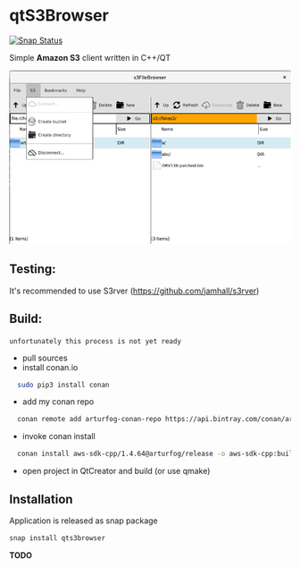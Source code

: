# qtS3Browser

[![Snap Status](https://build.snapcraft.io/badge/arturfog/qtS3Browser.svg)](https://build.snapcraft.io/user/arturfog/qtS3Browser)

Simple **Amazon S3** client written in C++/QT

![alt text](https://github.com/arturfog/qtS3Browser/raw/master/assets/app_main.png)

## Testing:

It's recommended to use S3rver (https://github.com/jamhall/s3rver)

## Build:

`unfortunately this process is not yet ready`

- pull sources
- install conan.io
```sh
  sudo pip3 install conan
```
- add my conan repo 
```sh
  conan remote add arturfog-conan-repo https://api.bintray.com/conan/arturfog/oss-conan 
```
- invoke conan install
```sh
  conan install aws-sdk-cpp/1.4.64@arturfog/release -o aws-sdk-cpp:build_s3=True -o aws-sdk-cpp:build_transfer=True -o min_size=False -o aws-sdk-cpp:shared=True -s os=Linux -s arch=x86_64 -s build_type=Release
```
- open project in QtCreator and build (or use qmake)

## Installation

Application is released as snap package
```sh
snap install qts3browser
```
**TODO**
